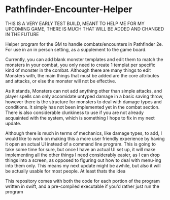 # Pathfinder-Encounter-Helper
THIS IS A VERY EARLY TEST BUILD, MEANT TO HELP ME FOR MY UPCOMING GAME, THERE IS MUCH THAT WILL BE ADDED AND CHANGED IN THE FUTURE

Helper program for the GM to handle combats/encounters in Pathfinder 2e. For use in an in person setting, as a supplement to the game board.


Currently, you can add blank monster templates and edit them to match the monsters in your combat, you only need to create 1 templat per specific kind of monster in the combat. Although there are many things to edit Monsters with, the main things that must be added are the core attributes and attacks, or else the monster will not be effective.

As it stands, Monsters can not add anything other than simple attacks, and player spells can only accomidate untyped damage in a basic saving throw, however there is the structure for monsters to deal with damage types and conditions. It simply has not been implemented yet in the combat section. There is also considerable clunkiness to use if you are not already acquainted with the system, which is something I hope to fix in my next update.


Although there is much in terms of mechanics, like damage types, to add, I would like to work on making this a more user friendly experience by having it open an actual UI instead of a command line program. This is going to take some time for sure, but once I have an actual UI set up, it will make implementing all the other things I need considerably easier, as I can drop things into a screen, as opposed to figuring out how to deal with menu-ing into them only. This means my next update might be awhile, but also it will be actually usable for most people. At least thats the idea



This repository comes with both the code for each portion of the program written in swift, and a pre-compiled executable if you'd rather just run the program
